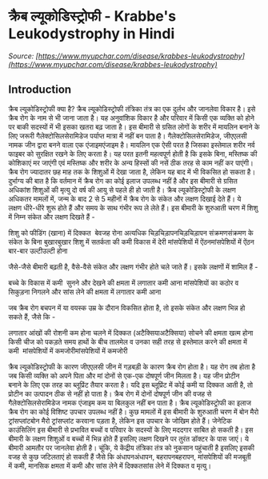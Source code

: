 # क्रैब ल्‍यूकोडिस्‍ट्रोफी - Krabbe's Leukodystrophy in Hindi
_Source: [https://www.myupchar.com/disease/krabbes-leukodystrophy](https://www.myupchar.com/disease/krabbes-leukodystrophy)_

## Introduction
क्रैब ल्‍यूकोडिस्‍ट्रोफी क्या है?
क्रैब ल्‍यूकोडिस्‍ट्रोफी तंत्रिका तंत्र का एक दुर्लभ और जानलेवा विकार है। इसे क्रैब रोग के नाम से भी जाना जाता है। यह अनुवांशिक विकार है और परिवार में किसी एक व्यक्ति को होने पर बाकी सदस्यों में भी इसका खतरा बढ़ जाता है।
इस बीमारी से ग्रसित लोगों के शरीर में मायलिन बनाने के लिए जरूरी गैलेक्टोसिलसेरामिडेज पर्याप्त मात्रा में नहीं बन पाता है। गैलेक्टोसिलसेरामिडेज, जीएएलसी नामक जीन द्वारा बनने वाला एक एंजाइमएंजाइम है। मायलिन एक ऐसी परत है जिसका इस्तेमाल शरीर नर्व फाइबर को सुरक्षित रखने के लिए करता है।
यह परत इतनी महत्वपूर्ण होती है कि इसके बिना, मस्तिष्क की कोशिकाएं मर जाएंगी एवं मस्तिष्क और शरीर के अन्य हिस्सों की नसें ठीक तरह से काम नहीं कर पाएंगी।
क्रैब रोग ज्यादातर छह माह तक के शिशुओं में देखा जाता है, लेकिन यह बाद में भी विकसित हो सकता है। दुर्भाग्य की बात है कि वर्तमान में क्रैब रोग का कोई इलाज उपलब्ध नहीं है और इस बीमारी से ग्रसित अधिकांश शिशुओं की मृत्यु दो वर्ष की आयु से पहले ही हो जाती है।
क्रैब ल्‍यूकोडिस्‍ट्रोफी के लक्षण
अधिकतर मामलों में, जन्म के बाद 2 से 5 महीनों में क्रैब रोग के संकेत और लक्षण दिखाई देते हैं। ये लक्षण धीरे-धीरे शुरू होते हैं और समय के साथ गंभीर रूप ले लेते हैं। इस बीमारी के शुरुआती चरण में शिशु में निम्न संकेत और लक्षण दिखते हैं -

शिशु को फीडिंग (खाना) में दिक्कत 
बेवजह रोना
अत्यधिक चिड़चिड़ापनचिड़चिड़ापन
संक्रमणसंक्रमण के संकेत के बिना बुखारबुखार
शिशु में सतर्कता की कमी
विकास में देरी
मांसपेशियों में ऐंठनमांसपेशियों में ऐंठन
बार-बार उल्टीउल्टी होना

जैसे-जैसे बीमारी बढ़ती है, वैसे-वैसे संकेत और लक्षण गंभीर होते चले जाते हैं। इसके लक्षणों में शामिल हैं -

बच्चे के विकास में कमी 
सुनने और देखने की क्षमता में लगातार कमी आना
मांसपेशियों का कठोर व सिकुड़ना
निगलने और सांस लेने की क्षमता में लगातार कमी आना

जब क्रैब रोग बचपन में या वयस्क उम्र के दौरान विकसित होता है, तो इसके संकेत और लक्षण भिन्न हो सकते हैं, जैसे कि -

लगातार आंखों की रोशनी कम होना
चलने में दिक्कत (अटैक्सियाअटैक्सिया)
सोचने की क्षमता खत्म होना
किसी चीज को पकड़ते समय हाथों के बीच तालमेल व उनका सही तरह से इस्तेमाल करने की क्षमता में कमी 
मांसपेशियों में कमजोरीमांसपेशियों में कमजोरी

क्रैब ल्‍यूकोडिस्‍ट्रोफी के कारण
जीएएलसी जीन में गड़बड़ी के कारण क्रैब रोग होता है। यह रोग तब होता है जब किसी व्यक्ति को अपने पिता और मां दोनों से एक-एक दोषपूर्ण जीन मिलता है। यह जीन प्रोटीन बनाने के लिए एक तरह का ब्लूप्रिंट तैयार करता है। यदि इस ब्लूप्रिंट में कोई कमी या दिक्कत आती है, तो प्रोटीन का उत्पादन ठीक से नहीं हो पाता है।
क्रैब रोग में दोनों दोषपूर्ण जीन की वजह से गैलेक्टोसिलसेरामिडेज नामक एंजाइम कम या बिलकुल नहीं बन पाता है।
क्रैब ल्‍यूकोडिस्‍ट्रोफी का इलाज
क्रैब रोग का कोई विशिष्ट उपचार उपलब्ध नहीं है। कुछ मामलों में इस बीमारी के शुरुआती चरण में बोन मैरो ट्रांसप्लांटबोन मैरो ट्रांसप्लांट करवाना पड़ता है, लेकिन इस उपचार के जोखिम होते हैं। जेनेटिक काउंसिलिंग इस बीमारी से प्रभावित बच्चों व परिवार के सदस्यों के लिए मददगार साबित हो सकती है।
इस बीमारी के लक्षण शिशुओं व बच्चों में भिन्न होते हैं इसलिए लक्षण दिखने पर तुरंत डॉक्टर के पास जाएं। ये बीमारी आमतौर पर जानलेवा होती है। चूंकि, ये केंद्रीय तंत्रिका तंत्र को नुकसान पहुंचाती है इसलिए इसकी वजह से कुछ जटिलताएं हो सकती हैं जैसे कि अंधापनअंधापन, बहरापनबहरापन, मांसपेशियों की मजबूती में कमी, मानसिक क्षमता में कमी और सांस लेने में दिक्कतसांस लेने में दिक्कत व मृत्यु।

